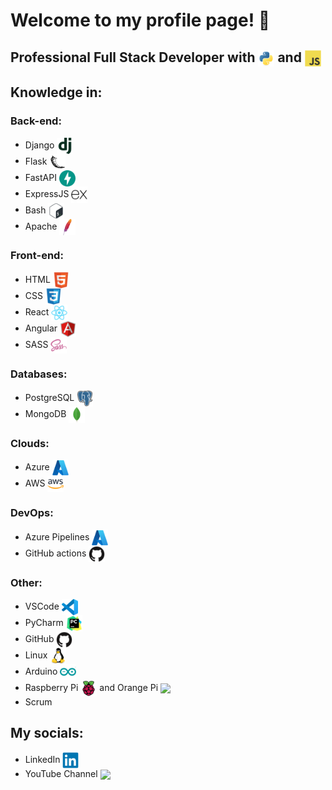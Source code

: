 # Welcome to my profile page! 👋

## Professional Full Stack Developer with <img width="26px" align="center" src="https://raw.githubusercontent.com/devicons/devicon/v2.15.1/icons/python/python-original.svg" /> and <img width="26px" align="center" src="https://raw.githubusercontent.com/devicons/devicon/v2.15.1/icons/javascript/javascript-original.svg" />

## Knowledge in:

### Back-end:
- Django <img width="26px" align="center" src="https://raw.githubusercontent.com/devicons/devicon/v2.15.1/icons/django/django-plain.svg" />
- Flask <img width="26px" align="center" src="https://raw.githubusercontent.com/devicons/devicon/v2.15.1/icons/flask/flask-original.svg" />
- FastAPI <img width="26px" align="center" src="https://raw.githubusercontent.com/devicons/devicon/v2.15.1/icons/fastapi/fastapi-original.svg" />
- ExpressJS <img width="26px" align="center" src="https://raw.githubusercontent.com/devicons/devicon/v2.15.1/icons/express/express-original.svg" />
- Bash <img width="26px" align="center" src="https://raw.githubusercontent.com/devicons/devicon/master/icons/bash/bash-original.svg" />
- Apache <img width="26px" align="center" src="https://raw.githubusercontent.com/devicons/devicon/master/icons/apache/apache-original.svg" />

### Front-end:
- HTML <img width="26px" align="center" src="https://raw.githubusercontent.com/devicons/devicon/master/icons/html5/html5-original.svg" />
- CSS <img width="26px" align="center" src="https://raw.githubusercontent.com/devicons/devicon/master/icons/css3/css3-original.svg" />
- React <img width="26px" align="center" src="https://raw.githubusercontent.com/devicons/devicon/v2.15.1/icons/react/react-original.svg" />
- Angular <img width="26px" align="center" src="https://raw.githubusercontent.com/devicons/devicon/v2.15.1/icons/angularjs/angularjs-original.svg" />
- SASS <img width="26px" align="center" src="https://raw.githubusercontent.com/devicons/devicon/v2.15.1/icons/sass/sass-original.svg" />


### Databases:
- PostgreSQL <img width="26px" align="center" src="https://raw.githubusercontent.com/devicons/devicon/v2.15.1/icons/postgresql/postgresql-original.svg" />
- MongoDB <img width="26px" align="center" src="https://raw.githubusercontent.com/devicons/devicon/v2.15.1/icons/mongodb/mongodb-original.svg" />

### Clouds:
- Azure <img width="26px" align="center" src="https://raw.githubusercontent.com/devicons/devicon/v2.15.1/icons/azure/azure-original.svg" />
- AWS <img width="26px" align="center" src="https://raw.githubusercontent.com/devicons/devicon/v2.15.1/icons/amazonwebservices/amazonwebservices-original-wordmark.svg" />

### DevOps:
- Azure Pipelines <img width="26px" align="center" src="https://raw.githubusercontent.com/devicons/devicon/v2.15.1/icons/azure/azure-original.svg" />
- GitHub actions <img width="26px" align="center" src="https://raw.githubusercontent.com/devicons/devicon/v2.15.1/icons/github/github-original.svg" />

### Other:
- VSCode <img width="26px" align="center" src="https://raw.githubusercontent.com/devicons/devicon/v2.15.1/icons/vscode/vscode-original.svg" />
- PyCharm <img width="26px" align="center" src="https://raw.githubusercontent.com/devicons/devicon/v2.15.1/icons/pycharm/pycharm-original.svg" />
- GitHub <img width="26px" align="center" src="https://raw.githubusercontent.com/devicons/devicon/v2.15.1/icons/github/github-original.svg" />
- Linux <img width="26px" align="center" src="https://raw.githubusercontent.com/devicons/devicon/master/icons/linux/linux-original.svg" />
- Arduino <img width="26px" align="center" src="https://raw.githubusercontent.com/devicons/devicon/master/icons/arduino/arduino-original.svg" />
- Raspberry Pi <img width="26px" align="center" src="https://raw.githubusercontent.com/devicons/devicon/master/icons/raspberrypi/raspberrypi-original.svg" /> and Orange Pi <img width="26px" align="center" src="https://raw.githubusercontent.com/yasngleer/awesome-orange-pi/master/logo.jpg" />
- Scrum

## My socials:
- LinkedIn [<img width="26px" align="center" src="https://raw.githubusercontent.com/devicons/devicon/v2.15.1/icons/linkedin/linkedin-original.svg" />](https://www.linkedin.com/in/damyan-dimitrov-006b6b146/)
- YouTube Channel [<img width="26px" align="center" src="https://upload.wikimedia.org/wikipedia/commons/e/e1/Logo_of_YouTube_%282015-2017%29.svg" />](https://www.youtube.com/channel/UCmG9RJORjDiEgDdlT9J60Rw)